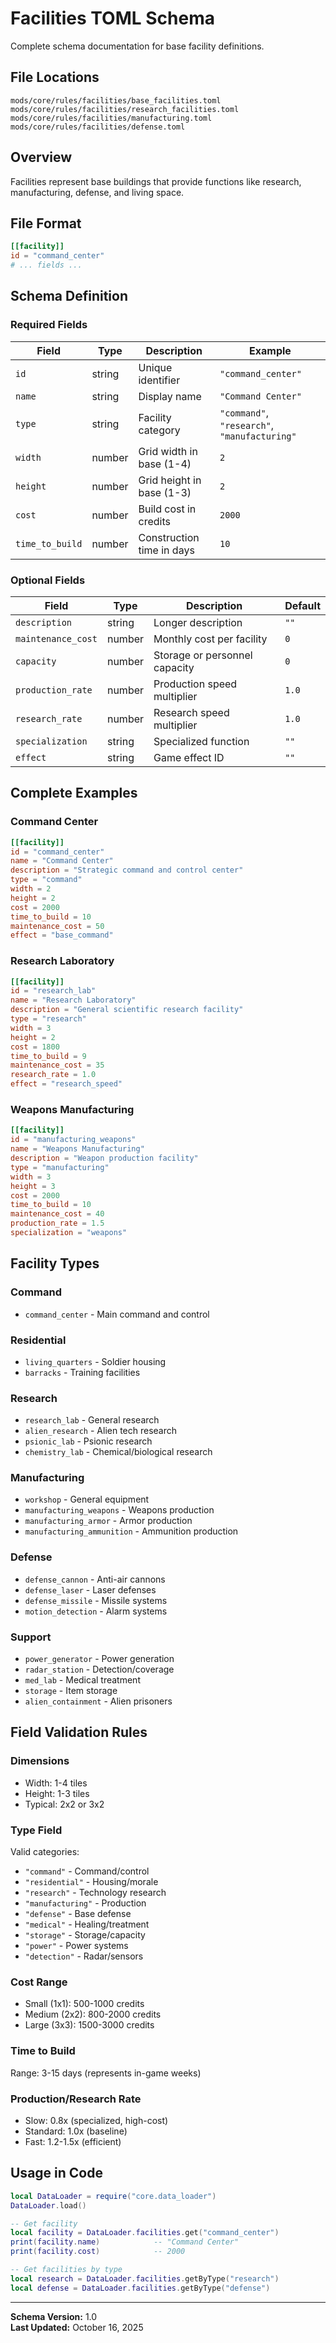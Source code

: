 # Facilities TOML Schema

Complete schema documentation for base facility definitions.

## File Locations

```
mods/core/rules/facilities/base_facilities.toml
mods/core/rules/facilities/research_facilities.toml
mods/core/rules/facilities/manufacturing.toml
mods/core/rules/facilities/defense.toml
```

## Overview

Facilities represent base buildings that provide functions like research, manufacturing, defense, and living space.

## File Format

```toml
[[facility]]
id = "command_center"
# ... fields ...
```

## Schema Definition

### Required Fields

| Field | Type | Description | Example |
|-------|------|-------------|---------|
| `id` | string | Unique identifier | `"command_center"` |
| `name` | string | Display name | `"Command Center"` |
| `type` | string | Facility category | `"command"`, `"research"`, `"manufacturing"` |
| `width` | number | Grid width in base (1-4) | `2` |
| `height` | number | Grid height in base (1-3) | `2` |
| `cost` | number | Build cost in credits | `2000` |
| `time_to_build` | number | Construction time in days | `10` |

### Optional Fields

| Field | Type | Description | Default |
|-------|------|-------------|---------|
| `description` | string | Longer description | `""` |
| `maintenance_cost` | number | Monthly cost per facility | `0` |
| `capacity` | number | Storage or personnel capacity | `0` |
| `production_rate` | number | Production speed multiplier | `1.0` |
| `research_rate` | number | Research speed multiplier | `1.0` |
| `specialization` | string | Specialized function | `""` |
| `effect` | string | Game effect ID | `""` |

## Complete Examples

### Command Center
```toml
[[facility]]
id = "command_center"
name = "Command Center"
description = "Strategic command and control center"
type = "command"
width = 2
height = 2
cost = 2000
time_to_build = 10
maintenance_cost = 50
effect = "base_command"
```

### Research Laboratory
```toml
[[facility]]
id = "research_lab"
name = "Research Laboratory"
description = "General scientific research facility"
type = "research"
width = 3
height = 2
cost = 1800
time_to_build = 9
maintenance_cost = 35
research_rate = 1.0
effect = "research_speed"
```

### Weapons Manufacturing
```toml
[[facility]]
id = "manufacturing_weapons"
name = "Weapons Manufacturing"
description = "Weapon production facility"
type = "manufacturing"
width = 3
height = 3
cost = 2000
time_to_build = 10
maintenance_cost = 40
production_rate = 1.5
specialization = "weapons"
```

## Facility Types

### Command
- `command_center` - Main command and control

### Residential
- `living_quarters` - Soldier housing
- `barracks` - Training facilities

### Research
- `research_lab` - General research
- `alien_research` - Alien tech research
- `psionic_lab` - Psionic research
- `chemistry_lab` - Chemical/biological research

### Manufacturing
- `workshop` - General equipment
- `manufacturing_weapons` - Weapons production
- `manufacturing_armor` - Armor production
- `manufacturing_ammunition` - Ammunition production

### Defense
- `defense_cannon` - Anti-air cannons
- `defense_laser` - Laser defenses
- `defense_missile` - Missile systems
- `motion_detection` - Alarm systems

### Support
- `power_generator` - Power generation
- `radar_station` - Detection/coverage
- `med_lab` - Medical treatment
- `storage` - Item storage
- `alien_containment` - Alien prisoners

## Field Validation Rules

### Dimensions
- Width: 1-4 tiles
- Height: 1-3 tiles
- Typical: 2x2 or 3x2

### Type Field
Valid categories:
- `"command"` - Command/control
- `"residential"` - Housing/morale
- `"research"` - Technology research
- `"manufacturing"` - Production
- `"defense"` - Base defense
- `"medical"` - Healing/treatment
- `"storage"` - Storage/capacity
- `"power"` - Power systems
- `"detection"` - Radar/sensors

### Cost Range
- Small (1x1): 500-1000 credits
- Medium (2x2): 800-2000 credits
- Large (3x3): 1500-3000 credits

### Time to Build
Range: 3-15 days (represents in-game weeks)

### Production/Research Rate
- Slow: 0.8x (specialized, high-cost)
- Standard: 1.0x (baseline)
- Fast: 1.2-1.5x (efficient)

## Usage in Code

```lua
local DataLoader = require("core.data_loader")
DataLoader.load()

-- Get facility
local facility = DataLoader.facilities.get("command_center")
print(facility.name)            -- "Command Center"
print(facility.cost)            -- 2000

-- Get facilities by type
local research = DataLoader.facilities.getByType("research")
local defense = DataLoader.facilities.getByType("defense")
```

---

**Schema Version:** 1.0  
**Last Updated:** October 16, 2025

